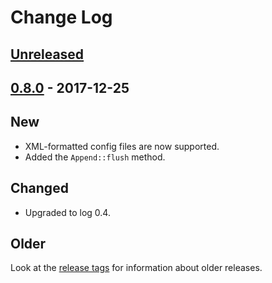 # Change Log

## [Unreleased]

## [0.8.0] - 2017-12-25

## New

* XML-formatted config files are now supported.
* Added the `Append::flush` method.

## Changed

* Upgraded to log 0.4.

## Older

Look at the [release tags] for information about older releases.

[Unreleased]: https://github.com/sfackler/log4rs/compare/v0.8.0...HEAD
[0.8.0]: https://github.com/sfackler/log4rs/compare/v0.7.0...v0.8.0
[release tags]: https://github.com/sfackler/log4rs/releases
